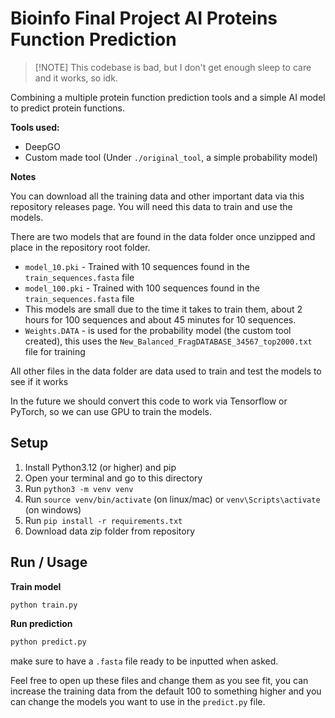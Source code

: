 # Bioinfo Final Project AI Proteins Function Prediction

>[!NOTE] This codebase is bad, but I don't get enough sleep to care and it works, so idk.

Combining a multiple protein function prediction tools and a simple AI model to predict protein functions.

**Tools used:**
* DeepGO
* Custom made tool (Under `./original_tool`, a simple probability model)

**Notes**

You can download all the training data and other important data via this repository releases page. You will need this data to train and use the models.

There are two models that are found in the data folder once unzipped and place in the repository root folder.

* `model_10.pki` - Trained with 10 sequences found in the `train_sequences.fasta` file
* `model_100.pki` - Trained with 100 sequences found in the `train_sequences.fasta` file
* This models are small due to the time it takes to train them, about 2 hours for 100 sequences and about 45 minutes for 10 sequences.
* `Weights.DATA` - is used for the probability model (the custom tool created), this uses the `New_Balanced_FragDATABASE_34567_top2000.txt` file for training

All other files in the data folder are data used to train and test the models to see if it works

In the future we should convert this code to work via Tensorflow or PyTorch, so we can use GPU to train the models.

## Setup

1. Install Python3.12 (or higher) and pip
2. Open your terminal and go to this directory
3. Run `python3 -m venv venv`
4. Run `source venv/bin/activate` (on linux/mac) or `venv\Scripts\activate` (on windows)
5. Run `pip install -r requirements.txt`
6. Download data zip folder from repository

## Run / Usage

**Train model**

```bash
python train.py
```

**Run prediction**

```bash
python predict.py
```

make sure to have a `.fasta` file ready to be inputted when asked.

Feel free to open up these files and change them as you see fit, you can increase the training data from the default 100 to something higher and you can change the models you want to use in the `predict.py` file.

